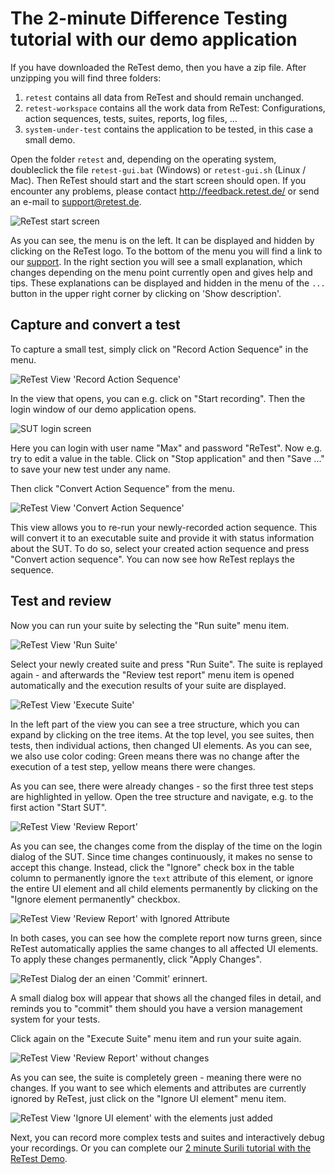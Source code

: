 The 2-minute Difference Testing tutorial with our demo application
==================================================================

If you have downloaded the ReTest demo, then you have a zip file.
After unzipping you will find three folders:

1. `retest` contains all data from ReTest and should remain unchanged.
2. `retest-workspace` contains all the work data from ReTest: Configurations, action sequences, tests, suites, reports, log files, ...
3. `system-under-test` contains the application to be tested, in this case a small demo.

Open the folder `retest` and, depending on the operating system, doubleclick the file `retest-gui.bat` (Windows) or `retest-gui.sh` (Linux / Mac).
Then ReTest should start and the start screen should open.
If you encounter any problems, please contact http://feedback.retest.de/ or send an e-mail to [support@retest.de](mailto:support@retest.de).

![ReTest start screen](2-min-diff-testing-demo-tutorial-1.png)

As you can see, the menu is on the left. It can be displayed and hidden by clicking on the ReTest logo.
To the bottom of the menu you will find a link to our [support](http://feedback.retest.de/).
In the right section you will see a small explanation, which changes depending on the menu point currently open and gives help and tips.
These explanations can be displayed and hidden in the menu of the `...` button in the upper right corner by clicking on 'Show description'.

Capture and convert a test
--------------------------

To capture a small test, simply click on "Record Action Sequence" in the menu.

![ReTest View 'Record Action Sequence'](2-min-diff-testing-demo-tutorial-2.png)

In the view that opens, you can e.g. click on "Start recording".
Then the login window of our demo application opens.

![SUT login screen](2-min-diff-testing-demo-tutorial-3.png)

Here you can login with user name "Max" and password "ReTest". 
Now e.g. try to edit a value in the table.
Click on "Stop application" and then "Save ..." to save your new test under any name.

Then click "Convert Action Sequence" from the menu.

![ReTest View 'Convert Action Sequence'](2-min-diff-testing-demo-tutorial-4.png)

This view allows you to re-run your newly-recorded action sequence.
This will convert it to an executable suite and provide it with status information about the SUT.
To do so, select your created action sequence and press "Convert action sequence".
You can now see how ReTest replays the sequence.

Test and review
---------------

Now you can run your suite by selecting the "Run suite" menu item.

![ReTest View 'Run Suite'](2-min-diff-testing-demo-tutorial-5.png)

Select your newly created suite and press "Run Suite".
The suite is replayed again - and afterwards the "Review test report" menu item is opened automatically
and the execution results of your suite are displayed.

![ReTest View 'Execute Suite'](2-min-diff-testing-demo-tutorial-6.png)

In the left part of the view you can see a tree structure, which you can expand by clicking on the tree items.
At the top level, you see suites, then tests, then individual actions, then changed UI elements.
As you can see, we also use color coding:
Green means there was no change after the execution of a test step,
yellow means there were changes.

As you can see, there were already changes - so the first three test steps are highlighted in yellow.
Open the tree structure and navigate, e.g. to the first action "Start SUT".

![ReTest View 'Review Report'](2-min-diff-testing-demo-tutorial-7.png)

As you can see, the changes come from the display of the time on the login dialog of the SUT.
Since time changes continuously, it makes no sense to accept this change.
Instead, click the "Ignore" check box in the table column to permanently ignore the `text` attribute of this element,
or ignore the entire UI element and all child elements permanently by clicking on the "Ignore element permanently" checkbox.

![ReTest View 'Review Report' with Ignored Attribute](2-min-diff-testing-demo-tutorial-8.png)

In both cases, you can see how the complete report now turns green, since ReTest automatically applies the same changes to all affected UI elements.
To apply these changes permanently, click "Apply Changes".

![ReTest Dialog der an einen 'Commit' erinnert.](2-min-diff-testing-demo-tutorial-9.png)

A small dialog box will appear that shows all the changed files in detail, and reminds you to "commit" them should you have a version management system for your tests.

Click again on the "Execute Suite" menu item and run your suite again.

![ReTest View 'Review Report' without changes](2-min-diff-testing-demo-tutorial-10.png)

As you can see, the suite is completely green - meaning there were no changes.
If you want to see which elements and attributes are currently ignored by ReTest,
just click on the "Ignore UI element" menu item.

![ReTest View 'Ignore UI element' with the elements just added](2-min-diff-testing-demo-tutorial-11.png)

Next, you can record more complex tests and suites and interactively debug your recordings.
Or you can complete our [2 minute Surili tutorial with the ReTest Demo](2-min-surili-demo-tutorial.md).
